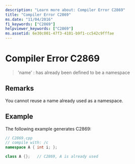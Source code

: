 ```yaml
---
description: "Learn more about: Compiler Error C2869"
title: "Compiler Error C2869"
ms.date: "11/04/2016"
f1_keywords: ["C2869"]
helpviewer_keywords: ["C2869"]
ms.assetid: 6e30c001-47f3-4101-b9f1-cc542c9fffae
---
```

# Compiler Error C2869

> 'name' : has already been defined to be a namespace

## Remarks

You cannot reuse a name already used as a namespace.

## Example

The following example generates C2869:

```cpp
// C2869.cpp
// compile with: /c
namespace A { int i; };

class A {};   // C2869, A is already used
```
